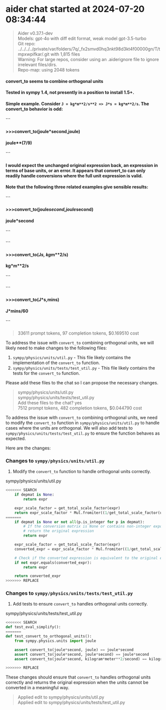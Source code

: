 
# aider chat started at 2024-07-20 08:34:44

> Aider v0.37.1-dev  
> Models: gpt-4o with diff edit format, weak model gpt-3.5-turbo  
> Git repo: ../../../../private/var/folders/7q/_fx2smvd0hq3nkt98d3kt4f00000gn/T/tmpxwpifkar/.git with 1,815 files  
> Warning: For large repos, consider using an .aiderignore file to ignore irrelevant files/dirs.  
> Repo-map: using 2048 tokens  

#### convert_to seems to combine orthogonal units  
#### Tested in sympy 1.4, not presently in a position to install 1.5+.  
#### Simple example. Consider `J = kg*m**2/s**2 => J*s = kg*m**2/s`. The convert_to behavior is odd:  
#### ```  
#### >>>convert_to(joule*second,joule)  
####     joule**(7/9)  
#### ```  
#### I would expect the unchanged original expression back, an expression in terms of base units, or an error. It appears that convert_to can only readily handle conversions where the full unit expression is valid.  
####   
#### Note that the following three related examples give sensible results:  
#### ```  
#### >>>convert_to(joule*second,joule*second)  
####     joule*second  
#### ```  
#### ```  
#### >>>convert_to(J*s, kg*m**2/s)  
####     kg*m**2/s  
#### ```  
#### ```  
#### >>>convert_to(J*s,mins)  
####     J*mins/60  
#### ```  
> 33611 prompt tokens, 97 completion tokens, $0.169510 cost  

To address the issue with `convert_to` combining orthogonal units, we will likely need to make changes to the following files:

1. `sympy/physics/units/util.py` - This file likely contains the implementation of the `convert_to` function.
2. `sympy/physics/units/tests/test_util.py` - This file likely contains the tests for the `convert_to` function.

Please add these files to the chat so I can propose the necessary changes.

> sympy/physics/units/util.py  
> sympy/physics/units/tests/test_util.py  
> Add these files to the chat? yes  
> 7512 prompt tokens, 482 completion tokens, $0.044790 cost  

To address the issue with `convert_to` combining orthogonal units, we need to modify the `convert_to` function in `sympy/physics/units/util.py` to handle cases where the units are orthogonal. We will also add tests to `sympy/physics/units/tests/test_util.py` to ensure the function behaves as expected.

Here are the changes:

### Changes to `sympy/physics/units/util.py`

1. Modify the `convert_to` function to handle orthogonal units correctly.

sympy/physics/units/util.py
```python
<<<<<<< SEARCH
    if depmat is None:
        return expr

    expr_scale_factor = get_total_scale_factor(expr)
    return expr_scale_factor * Mul.fromiter((1/get_total_scale_factor(u) * u) ** p for u, p in zip(target_units, depmat))
=======
    if depmat is None or not all(p.is_integer for p in depmat):
        # If the conversion matrix is None or contains non-integer exponents,
        # return the original expression
        return expr

    expr_scale_factor = get_total_scale_factor(expr)
    converted_expr = expr_scale_factor * Mul.fromiter((1/get_total_scale_factor(u) * u) ** p for u, p in zip(target_units, depmat))

    # Check if the converted expression is equivalent to the original expression
    if not expr.equals(converted_expr):
        return expr

    return converted_expr
>>>>>>> REPLACE
```

### Changes to `sympy/physics/units/tests/test_util.py`

1. Add tests to ensure `convert_to` handles orthogonal units correctly.

sympy/physics/units/tests/test_util.py
```python
<<<<<<< SEARCH
def test_eval_simplify():
=======
def test_convert_to_orthogonal_units():
    from sympy.physics.units import joule

    assert convert_to(joule*second, joule) == joule*second
    assert convert_to(joule*second, joule*second) == joule*second
    assert convert_to(joule*second, kilogram*meter**2/second) == kilogram*meter**2/second

>>>>>>> REPLACE
```

These changes should ensure that `convert_to` handles orthogonal units correctly and returns the original expression when the units cannot be converted in a meaningful way.

> Applied edit to sympy/physics/units/util.py  
> Applied edit to sympy/physics/units/tests/test_util.py  
